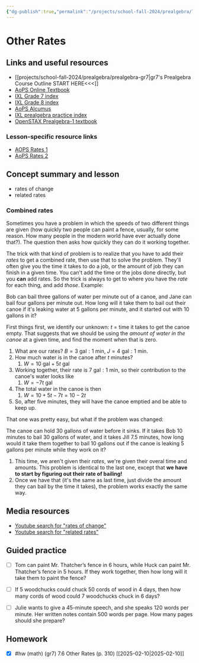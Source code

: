 ```yaml
---
{"dg-publish":true,"permalink":"/projects/school-fall-2024/prealgebra/lessons/7-6-other-rates/"}
---
```



#  Other Rates

## Links and useful resources 

- [[projects/school-fall-2024/prealgebra/prealgebra-gr7\|gr7's Prealgebra Course Outline START HERE<<<]]
- [AoPS Online Textbook](https://artofproblemsolving.com/ebooks/prealgebra-ebook/c0toc)
- [IXL Grade 7 index](https://www.ixl.com/math/grade-7)
- [IXL Grade 8 index](https://www.ixl.com/math/grade-8)
- [AoPS Alcumus](https://artofproblemsolving.com/teacher/students)
- [IXL prealgebra practice index](https://www.ixl.com/math/grade-7)
- [OpenSTAX Prealgebra-1 textbook](https://openstax.org/books/prealgebra-2e/pages/1-introduction)


### Lesson-specific resource links


- [AOPS Rates 1](https://www.youtube.com/watch?v=AOFTf1knIRM) 
- [AoPS Rates 2](https://www.youtube.com/watch?v=136-vII9AsM&t=5s) 

## Concept summary and lesson


- rates of change 
- related rates 

### Combined rates

Sometimes you have a problem in which the speeds of two different things are given (how quickly two people can paint a fence, usually, for some reason. How many people in the modern world have ever actually done that?). The question then asks how quickly they can do it working together.

The trick with that kind of problem is to realize that you have to add their *rates* to get a combined rate, then use that to solve the problem. They'll often give you the time it takes to do a job, or the amount of job they can finish in a given time. You can't add the time or the jobs done directly, but you **can** add rates. So the trick is always to get to where you have the *rate* for each thing, and add *those*. Example:

Bob can bail three gallons of water per minute out of a canoe, and Jane can bail four gallons per minute out. How long will it take them to bail out their canoe if it's leaking water at 5 gallons per minute, and it started out with 10 gallons in it?

First things first, we identify our unknown: $t$ = time it takes to get the canoe empty. That suggests that we should be using the *amount of water in the canoe* at a given time, and find the moment when that is zero.

1. What are our rates? $B = 3 \text{ gal} : 1 \text{ min}$, $J = 4\text{ gal} : 1\text{ min}$.
2. How much water is in the canoe after $t$ minutes? 
    1. $W = 10\text{ gal} + 5t\text{ gal}$
3. Working together, their rate is $7\text{ gal}:1\text{ min}$, so their contribution to the canoe's water looks like
    1. $W = -7t \text{ gal}$ 
4. The total water in the canoe is then
    1. $W = 10 + 5t - 7t = 10-2t$
5. So, after five minutes, they will have the canoe emptied and be able to keep up.

That one was pretty easy, but what if the problem was changed:

The canoe can hold 30 gallons of water before it sinks. If it takes Bob 10 minutes to bail 30 gallons of water, and it takes Jill 7.5 minutes, how long would it take them together to bail 10 gallons out if the canoe is leaking 5 gallons per minute while they work on it?

1. This time, we aren't given their *rates*, we're given their overal time and amounts. This problem is identical to the last one, except that **we have to start by figuring out their rate of bailing!**
2. Once we have that (it's the same as last time, just divide the amount they can bail by the time it takes), the problem works exactly the same way.

## Media resources

- [Youtube search for "rates of change"](https://www.youtube.com/results?search_query=rates%20of%20change)  
- [Youtube search for "related rates"](https://www.youtube.com/results?search_query=related%20rates)  

## Guided practice


- [ ] Tom can paint Mr. Thatcher’s fence in 6 hours, while Huck can paint Mr. Thatcher’s fence in 5 hours. If they work together, then how long will it take them to paint the fence?
- [ ] If 5 woodchucks could chuck 50 cords of wood in 4 days, then how many cords of wood could 7 woodchucks chuck in 6 days?   
- [ ] Julie wants to give a 45-minute speech, and she speaks 120 words per minute. Her written notes contain 500 words per page. How many pages should she prepare?   


## Homework


- [x] #hw (math) (gr7) 7.6 Other Rates (p. 310) [[2025-02-10\|2025-02-10]]
